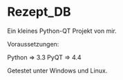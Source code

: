 Rezept_DB
=========

Ein kleines Python-QT Projekt von mir.

Voraussetzungen:

Python => 3.3
PyQT => 4.4

Getestet unter Windows und Linux.

